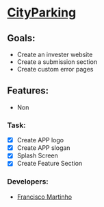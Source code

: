 # [CityParking](https://fj-rato.github.io/AMS_Project.github.io/)

## Goals:

- Create an invester website
- Create a submission section
- Create custom error pages

## Features:
- Non

### Task:
- [X] Create APP logo
- [X] Create APP slogan
- [X] Splash Screen
- [X] Create Feature Section 

### Developers:
- [Francisco Martinho](https://github.com/FJ-RATO)
